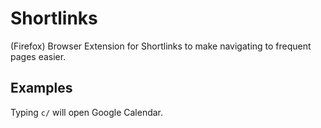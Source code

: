 # Shortlinks
(Firefox) Browser Extension for Shortlinks to make navigating to frequent pages easier.

## Examples
Typing `c/` will open Google Calendar.
